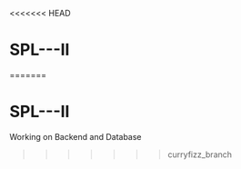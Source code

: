 <<<<<<< HEAD
# SPL---II
=======
# SPL---II
Working on Backend and Database
>>>>>>> curryfizz_branch
